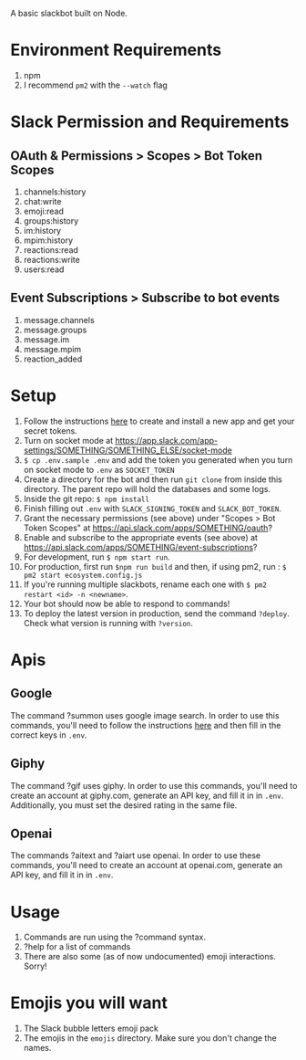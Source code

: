 A basic slackbot built on Node.

# Environment Requirements
1) npm
1) I recommend `pm2` with the `--watch` flag

# Slack Permission and Requirements
## OAuth & Permissions > Scopes > Bot Token Scopes
1) channels:history
1) chat:write
1) emoji:read
1) groups:history
1) im:history
1) mpim:history
1) reactions:read
1) reactions:write
1) users:read

## Event Subscriptions > Subscribe to bot events
1) message.channels
1) message.groups
1) message.im
1) message.mpim
1) reaction_added

# Setup
1) Follow the instructions [here](https://slack.dev/bolt-python/tutorial/getting-started) to create and install a new app and get your secret tokens.
1) Turn on socket mode at https://app.slack.com/app-settings/SOMETHING/SOMETHING_ELSE/socket-mode
1) `$ cp .env.sample .env` and add the token you generated when you turn on socket mode to `.env` as `SOCKET_TOKEN`
1) Create a directory for the bot and then run `git clone` from inside this directory. The parent repo will hold the databases and some logs.
1) Inside the git repo: `$ npm install`
1) Finish filling out `.env` with `SLACK_SIGNING_TOKEN` and `SLACK_BOT_TOKEN`.
1) Grant the necessary permissions (see above) under "Scopes > Bot Token Scopes" at https://api.slack.com/apps/SOMETHING/oauth?
1) Enable and subscribe to the appropriate events (see above) at https://api.slack.com/apps/SOMETHING/event-subscriptions?
1) For development, run `$ npm start run`.
1) For production, first run `$npm run build` and then, if using pm2, run : `$ pm2 start ecosystem.config.js`
1) If you're running multiple slackbots, rename each one with `$ pm2 restart <id> -n <newname>`.
1) Your bot should now be able to respond to commands!
1) To deploy the latest version in production, send the command `?deploy`. Check what version is running with `?version`.

# Apis
## Google
The command ?summon uses google image search. In order to use this commands, you'll need to follow the instructions [here](https://github.com/abhi11210646/image-search-google) and then fill in the correct keys in `.env`.

## Giphy
The command ?gif uses giphy. In order to use this commands, you'll need to create an account at giphy.com, generate an API key, and fill it in in `.env`. Additionally, you must set the desired rating in the same file.

## Openai
The commands ?aitext and ?aiart use openai. In order to use these commands, you'll need to create an account at openai.com, generate an API key, and fill it in in `.env`.

# Usage
1) Commands are run using the ?command syntax.
1) ?help for a list of commands
1) There are also some (as of now undocumented) emoji interactions. Sorry!

# Emojis you will want
1) The Slack bubble letters emoji pack
1) The emojis in the `emojis` directory. Make sure you don't change the names.

